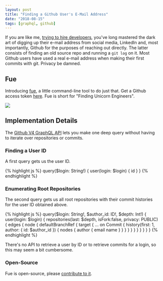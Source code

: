 ```yaml
---
layout: post
title: "Finding a Github User's E-Mail Address"
date: "2018-08-15"
tags: [graphql, github]
---
```

If you are like me, [trying to hire developers](https://www.artsy.net/jobs), you've long mastered the dark art of digging up their e-mail address from social media, LinkedIn and, most importantly, Github for the purposes of reaching out directly. The latter consists of finding an old source repo and running a `git log` on it. Most Github users have used a real e-mail address when making their first commits with git. Privacy be damned.

## Fue

Introducing [fue](https://github.com/dblock/fue), a little command-line tool to do just that. Get a Github access token [here](https://github.com/settings/tokens). Fue is short for "Finding Unicorn Engineers".

![]({{site.url}}/images/posts/2018/2018-08-15-finding-a-github-users-email-address/fue.gif)

## Implementation Details

The [Github V4 GraphQL API](https://docs.github.com/en/graphql) lets you make one deep query without having to iterate over repositories or commits.

### Finding a User ID

A first query gets us the user ID.

{% highlight js %}
query($login: String!) {
  user(login: $login) {
    id
  }
}
{% endhighlight %}

### Enumerating Root Repositories

The second query gets us all root repositories with their commit histories for the user ID obtained above.

{% highlight js %}
query($login: String!, $author_id: ID!, $depth: Int!) {
  user(login: $login) {
    repositories(last: $depth, isFork:false, privacy: PUBLIC) {
      edges {
        node {
          defaultBranchRef {
            target {
              ... on Commit {
                history(first: 1, author: { id: $author_id }) {
                  nodes {
                    author {
                      email
                      name
                    }
                  }
                }
              }
            }
          }
        }
      }
    }
  }
}
{% endhighlight %}

There's no API to retrieve a user by ID or to retrieve commits for a login, so this may seem a bit cumbersome.

### Open-Source

Fue is open-source, please [contribute to it](https://github.com/dblock/fue).
